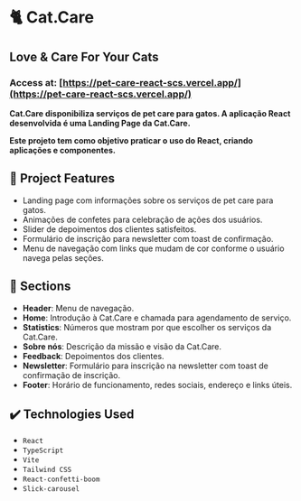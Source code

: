 # 🐈 Cat.Care
## Love & Care For Your Cats

### Access at: [https://pet-care-react-scs.vercel.app/](https://pet-care-react-scs.vercel.app/)

**Cat.Care disponibiliza serviços de pet care para gatos. A aplicação React desenvolvida é uma Landing Page da Cat.Care.**

**Este projeto tem como objetivo praticar o uso do React, criando aplicações e componentes.**

## 🔨 Project Features
- Landing page com informações sobre os serviços de pet care para gatos.
- Animações de confetes para celebração de ações dos usuários.
- Slider de depoimentos dos clientes satisfeitos.
- Formulário de inscrição para newsletter com toast de confirmação.
- Menu de navegação com links que mudam de cor conforme o usuário navega pelas seções.

## 🧩 Sections
- **Header**: Menu de navegação.
- **Home**: Introdução à Cat.Care e chamada para agendamento de serviço.
- **Statistics**: Números que mostram por que escolher os serviços da Cat.Care.
- **Sobre nós**: Descrição da missão e visão da Cat.Care.
- **Feedback**: Depoimentos dos clientes.
- **Newsletter**: Formulário para inscrição na newsletter com toast de confirmação de inscrição.
- **Footer**: Horário de funcionamento, redes sociais, endereço e links úteis.

## ✔️ Technologies Used
- `React`
- `TypeScript`
- `Vite`
- `Tailwind CSS`
- `React-confetti-boom`
- `Slick-carousel`
